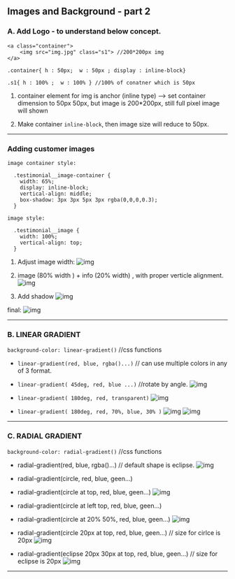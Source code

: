 ## Images and Background - part 2

### A. Add Logo - to understand below concept.

```
<a class="container">
    <img src="img.jpg" class="s1"> //200*200px img
</a>

.container{ h : 50px;  w : 50px ; display : inline-block}

.s1{ h : 100% ;  w : 100% } //100% of conatner which is 50px
```

1. container element for img is anchor (inline type) --> set container dimension to 50px 50px, but image is 200*200px, still full pixel image will shown

2. Make container `inline-block`, then image size will reduce to 50px.

***

### Adding customer images

```
image container style:

  .testimonial__image-container {
    width: 65%;
    display: inline-block;
    vertical-align: middle;
    box-shadow: 3px 3px 5px 3px rgba(0,0,0,0.3);
  }

image style:

  .testimonial__image {
    width: 100%;
    vertical-align: top;
  }
```
1. Adjust image width:
![img](./assets/img2/01.jpg) 

2. image (80% width ) + info (20% width) , with proper verticle alignment.
![img](./assets/img2/02.jpg) 

3. Add shadow
![img](./assets/img2/03.jpg) 

final:
![img](./assets/img2/13.jpg) 

*** 

### B. LINEAR GRADIENT
`background-color: linear-gradient()` //css functions

- `linear-gradient(red, blue, rgba()...)` // can use multiple colors in any of 3 format.

- `linear-gradient( 45deg, red, blue ...)` //rotate by angle.
![img](./assets/img2/11.jpg) 

- `linear-gradient( 180deg, red, transparent)`
![img](./assets/img2/04.jpg) 

- `linear-gradient( 180deg, red, 70%, blue, 30% )`
![img](./assets/img2/05.jpg) 
![img](./assets/img2/06.jpg) 

***

### C. RADIAL GRADIENT

`background-color: radial-gradient()` //css functions

- radial-gradient(red, blue, rgba()...) // default shape is  eclipse.
![img](./assets/img2/12.jpg) 

- radial-gradient(circle, red, blue, geen...)

- radial-gradient(circle at top, red, blue, geen...)
![img](./assets/img2/07.jpg) 

- radial-gradient(circle at left top, red, blue, geen...)

- radial-gradient(circle at 20% 50%, red, blue, geen...)
![img](./assets/img2/08.jpg) 

- radial-gradient(circle 20px at top, red, blue, geen...) // size for cirlce is 20px
![img](./assets/img2/09.jpg) 

- radial-gradient(eclipse 20px 30px at top, red, blue, geen...) // size for eclipse is 20px
![img](./assets/img2/10.jpg) 

***
